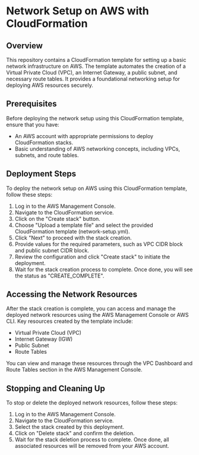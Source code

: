 # Network Setup on AWS with CloudFormation

## Overview
This repository contains a CloudFormation template for setting up a basic network infrastructure on AWS. The template automates the creation of a Virtual Private Cloud (VPC), an Internet Gateway, a public subnet, and necessary route tables. It provides a foundational networking setup for deploying AWS resources securely.

## Prerequisites
Before deploying the network setup using this CloudFormation template, ensure that you have:
- An AWS account with appropriate permissions to deploy CloudFormation stacks.
- Basic understanding of AWS networking concepts, including VPCs, subnets, and route tables.

## Deployment Steps
To deploy the network setup on AWS using this CloudFormation template, follow these steps:

1. Log in to the AWS Management Console.
2. Navigate to the CloudFormation service.
3. Click on the "Create stack" button.
4. Choose "Upload a template file" and select the provided CloudFormation template (network-setup.yml).
5. Click "Next" to proceed with the stack creation.
6. Provide values for the required parameters, such as VPC CIDR block and public subnet CIDR block.
7. Review the configuration and click "Create stack" to initiate the deployment.
8. Wait for the stack creation process to complete. Once done, you will see the status as "CREATE_COMPLETE".

## Accessing the Network Resources
After the stack creation is complete, you can access and manage the deployed network resources using the AWS Management Console or AWS CLI. Key resources created by the template include:
- Virtual Private Cloud (VPC)
- Internet Gateway (IGW)
- Public Subnet
- Route Tables

You can view and manage these resources through the VPC Dashboard and Route Tables section in the AWS Management Console.

## Stopping and Cleaning Up
To stop or delete the deployed network resources, follow these steps:

1. Log in to the AWS Management Console.
2. Navigate to the CloudFormation service.
3. Select the stack created by this deployment.
4. Click on "Delete stack" and confirm the deletion.
5. Wait for the stack deletion process to complete. Once done, all associated resources will be removed from your AWS account.
